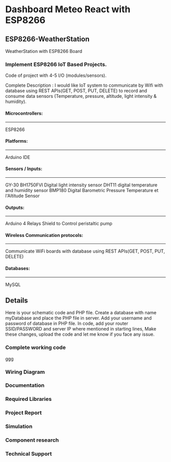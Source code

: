 # Dashboard Meteo React with ESP8266

## ESP8266-WeatherStation
WeatherStation with ESP8266 Board

### Implement ESP8266 IoT Based Projects.
Code of project with 4-5 I/O (modules/sensors).

Complete Description :
I would like IoT system to communicate by Wifi with database using REST APIs(GET, POST, PUT, DELETE) to record and consume data sensors (Temperature, pressure, altitude, light intensity & humidity).

#### Microcontrollers:
----------------
ESP8266

#### Platforms:
----------
Arduino IDE

#### Sensors / Inputs:
----------------
GY-30 BH1750FVI Digital light intensity sensor
DHT11 digital temperature and humidity sensor
BMP180 Digital Barometric Pressure Temperature et l'Altitude Sensor

#### Outputs:
-------
Arduino 4 Relays Shield to Control peristaltic pump

#### Wireless Communication protocols:
--------------------------------
Communicate WiFi boards with database using REST APIs(GET, POST, PUT, DELETE)

#### Databases:
---------
MySQL

## Details
Here is your schematic code and PHP file. Create a database with name myDatabase and place the PHP file in server. Add your username and password of database in PHP file. In code, add your router SSID/PASSWORD and server IP where mentioned in starting lines, Make these changes, upload the code and let me know if you face any issue.

### Complete working code
ggg
### Wiring Diagram
### Documentation
### Required Libraries
### Project Report
### Simulation
### Component research
### Technical Support
